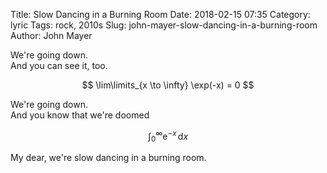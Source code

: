 Title:    Slow Dancing in a Burning Room
Date:     2018-02-15 07:35
Category: lyric
Tags:     rock, 2010s
Slug:     john-mayer-slow-dancing-in-a-burning-room
Author:   John Mayer

We're going down.  
And you can see it, too.

$$ \lim\limits_{x \to \infty} \exp(-x) = 0 $$

We're going down.  
And you know that we're doomed

$$ \int_0^\infty \mathrm{e}^{-x}\,\mathrm{d}x $$

My dear, we're slow dancing in a burning room.
